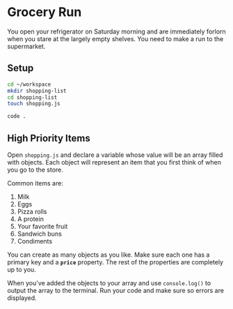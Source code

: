 # Grocery Run

You open your refrigerator on Saturday morning and are immediately forlorn when you stare at the largely empty shelves. You need to make a run to the supermarket.

## Setup

```sh
cd ~/workspace
mkdir shopping-list
cd shopping-list
touch shopping.js

code .
```

## High Priority Items

Open `shopping.js` and declare a variable whose value will be an array filled with objects. Each object will represent an item that you first think of when you go to the store.

Common items are:

1. Milk
1. Eggs
1. Pizza rolls
1. A protein
1. Your favorite fruit
1. Sandwich buns
1. Condiments

You can create as many objects as you like. Make sure each one has a primary key and a **`price`** property. The rest of the properties are completely up to you.

When you've added the objects to your array and use `console.log()` to output the array to the terminal. Run your code and make sure so errors are displayed.

